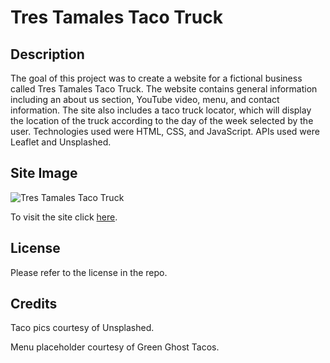 # Tres Tamales Taco Truck

## Description 
The goal of this project was to create a website for a fictional business called Tres Tamales Taco Truck. The website contains general information including an about us section, YouTube video, menu, and contact information. The site also includes a taco truck locator, which will display the location of the truck according to the day of the week selected by the user. Technologies used were HTML, CSS, and JavaScript. APIs used were Leaflet and Unsplashed.

## Site Image
![Tres Tamales Taco Truck](./assets/images/TBA)

To visit the site click [here](https://thaivytran.github.io/project-1/). 

## License
Please refer to the license in the repo. 

## Credits
Taco pics courtesy of Unsplashed. 

Menu placeholder courtesy of Green Ghost Tacos.